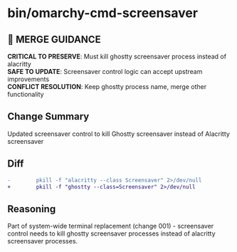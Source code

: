 # bin/omarchy-cmd-screensaver

## 🚨 MERGE GUIDANCE
**CRITICAL TO PRESERVE**: Must kill ghostty screensaver process instead of alacritty  
**SAFE TO UPDATE**: Screensaver control logic can accept upstream improvements  
**CONFLICT RESOLUTION**: Keep ghostty process name, merge other functionality

## Change Summary
Updated screensaver control to kill Ghostty screensaver instead of Alacritty screensaver

## Diff
```diff
-        pkill -f "alacritty --class Screensaver" 2>/dev/null
+        pkill -f "ghostty --class=Screensaver" 2>/dev/null
```

## Reasoning
Part of system-wide terminal replacement (change 001) - screensaver control needs to kill ghostty screensaver processes instead of alacritty screensaver processes.
